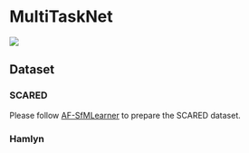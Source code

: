 # MultiTaskNet

![](https://github.com/smaz30/MultiTaskNet/blob/main/assets/movie.gif)


## Dataset
### SCARED
Please follow [AF-SfMLearner](https://github.com/ShuweiShao/AF-SfMLearner) to prepare the SCARED dataset.

### Hamlyn

